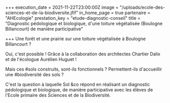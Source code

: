+++
execution_date = 2021-11-22T23:00:00Z
image = "/uploads/ecole-des-sciences-et-de-la-biodiversite.jfif"
in_home_page = true
partenaire = "AHEcologie"
prestation_key = "etude-diagnostic-conseil"
title = "Diagnostic pédologique et biologique, d'une toiture végétalisée (Boulogne Billancourt) de manière participative"

+++
Une forêt et une prairie sur une toiture végétalisée à Boulogne Billancourt ?

Oui, c'est possible ! Grâce à la collaboration des architectes Chartier Dalix et de l'écologue Aurélien Huguet !

Mais ces #sols construits, sont-ils fonctionnels ? Permettent-ils d'accueillir une #biodiversité des sols ? 

C'est la question à laquelle Sol &co répond en réalisant un diagnostic pédologique et biologique, de manière participative avec les élèves de l'Ecole primaire des Sciences et de la Biodiversité.